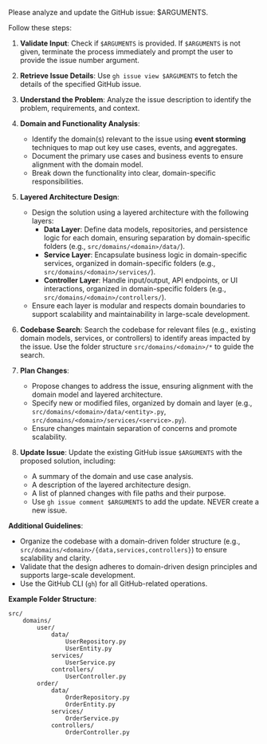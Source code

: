 Please analyze and update the GitHub issue: $ARGUMENTS.

Follow these steps:

1. **Validate Input**: Check if `$ARGUMENTS` is provided. If `$ARGUMENTS` is not given, terminate the process immediately and prompt the user to provide the issue number argument.

2. **Retrieve Issue Details**: Use `gh issue view $ARGUMENTS` to fetch the details of the specified GitHub issue.

3. **Understand the Problem**: Analyze the issue description to identify the problem, requirements, and context.

4. **Domain and Functionality Analysis**:

   - Identify the domain(s) relevant to the issue using **event storming** techniques to map out key use cases, events, and aggregates.
   - Document the primary use cases and business events to ensure alignment with the domain model.
   - Break down the functionality into clear, domain-specific responsibilities.

5. **Layered Architecture Design**:

   - Design the solution using a layered architecture with the following layers:
     - **Data Layer**: Define data models, repositories, and persistence logic for each domain, ensuring separation by domain-specific folders (e.g., `src/domains/<domain>/data/`).
     - **Service Layer**: Encapsulate business logic in domain-specific services, organized in domain-specific folders (e.g., `src/domains/<domain>/services/`).
     - **Controller Layer**: Handle input/output, API endpoints, or UI interactions, organized in domain-specific folders (e.g., `src/domains/<domain>/controllers/`).
   - Ensure each layer is modular and respects domain boundaries to support scalability and maintainability in large-scale development.

6. **Codebase Search**: Search the codebase for relevant files (e.g., existing domain models, services, or controllers) to identify areas impacted by the issue. Use the folder structure `src/domains/<domain>/*` to guide the search.

7. **Plan Changes**:

   - Propose changes to address the issue, ensuring alignment with the domain model and layered architecture.
   - Specify new or modified files, organized by domain and layer (e.g., `src/domains/<domain>/data/<entity>.py`, `src/domains/<domain>/services/<service>.py`).
   - Ensure changes maintain separation of concerns and promote scalability.

8. **Update Issue**: Update the existing GitHub issue `$ARGUMENTS` with the proposed solution, including:
   - A summary of the domain and use case analysis.
   - A description of the layered architecture design.
   - A list of planned changes with file paths and their purpose.
   - Use `gh issue comment $ARGUMENTS` to add the update. NEVER create a new issue.

**Additional Guidelines**:

- Organize the codebase with a domain-driven folder structure (e.g., `src/domains/<domain>/{data,services,controllers}`) to ensure scalability and clarity.
- Validate that the design adheres to domain-driven design principles and supports large-scale development.
- Use the GitHub CLI (`gh`) for all GitHub-related operations.

**Example Folder Structure**:

```
src/
    domains/
        user/
            data/
                UserRepository.py
                UserEntity.py
            services/
                UserService.py
            controllers/
                UserController.py
        order/
            data/
                OrderRepository.py
                OrderEntity.py
            services/
                OrderService.py
            controllers/
                OrderController.py
```
